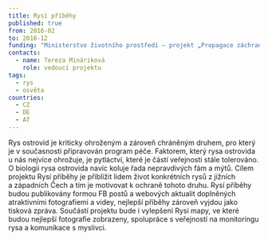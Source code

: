 ```yaml
---
title: Rysí příběhy
published: true
from: 2016-02
to: 2016-12
funding: "Ministerstvo životního prostředí – projekt „Propagace záchranných\nprogramů zvláště chráněných druhů v\_České republice“ realizovaný\nBeleco, z.s.  \nProjekt byl finančně podpořen v\_grantovém řízení Ministerstva\nživotního prostředí a\_nemusí vyjadřovat stanoviska Ministerstva\nživotního prostředí."
contacts:
  - name: Tereza Mináriková
    role: vedoucí projektu
tags:
  - rys
  - osvěta
countries:
  - CZ
  - DE
  - AT
---
```

Rys ostrovid je kriticky ohroženým a zároveň chráněným druhem, pro který
je v současnosti připravován program péče. Faktorem, který rysa
ostrovida u nás nejvíce ohrožuje, je pytláctví, které je částí
veřejnosti stále tolerováno. O biologii rysa ostrovida navíc koluje řada
nepravdivých fám a mýtů. Cílem projektu Rysí příběhy je přiblížit lidem
život konkrétních rysů z jižních a západních Čech a tím je motivovat
k ochraně tohoto druhu. Rysí příběhy budou publikovány formou FB postů
a webových aktualit doplněných atraktivními fotografiemi a videy,
nejlepší příběhy zároveň vyjdou jako tisková zpráva. Součástí projektu
bude i vylepšení Rysí mapy, ve které budou nejlepší fotografie
zobrazeny, spolupráce s veřejností na monitoringu rysa a komunikace
s myslivci.
